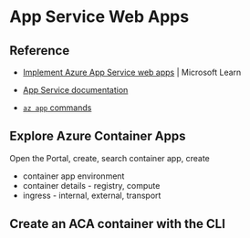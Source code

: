 # App Service Web Apps

## Reference

- [Implement Azure App Service web apps](https://learn.microsoft.com/en-us/training/paths/create-azure-app-service-web-apps/) | Microsoft Learn

- [App Service documentation](https://learn.microsoft.com/en-gb/azure/app-service/)

- [`az app` commands](https://learn.microsoft.com/en-us/cli/azure/containerapp?view=azure-cli-latest)


## Explore Azure Container Apps

Open the Portal, create, search container app, create

- container app environment
- container details - registry, compute
- ingress - internal, external, transport


## Create an ACA container with the CLI
